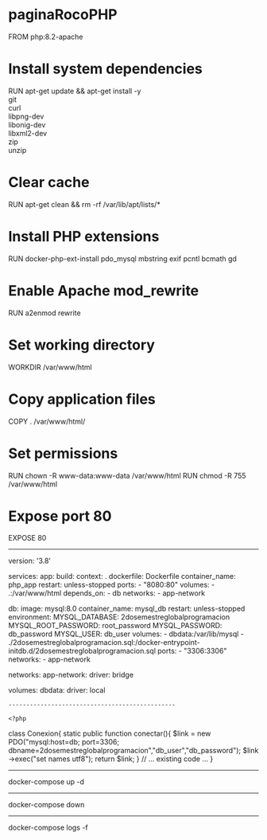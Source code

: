 # paginaRocoPHP
FROM php:8.2-apache

# Install system dependencies
RUN apt-get update && apt-get install -y \
    git \
    curl \
    libpng-dev \
    libonig-dev \
    libxml2-dev \
    zip \
    unzip

# Clear cache
RUN apt-get clean && rm -rf /var/lib/apt/lists/*

# Install PHP extensions
RUN docker-php-ext-install pdo_mysql mbstring exif pcntl bcmath gd

# Enable Apache mod_rewrite
RUN a2enmod rewrite

# Set working directory
WORKDIR /var/www/html

# Copy application files
COPY . /var/www/html/

# Set permissions
RUN chown -R www-data:www-data /var/www/html
RUN chmod -R 755 /var/www/html

# Expose port 80
EXPOSE 80



-----------------------------------------

version: '3.8'

services:
  app:
    build:
      context: .
      dockerfile: Dockerfile
    container_name: php_app
    restart: unless-stopped
    ports:
      - "8080:80"
    volumes:
      - .:/var/www/html
    depends_on:
      - db
    networks:
      - app-network

  db:
    image: mysql:8.0
    container_name: mysql_db
    restart: unless-stopped
    environment:
      MYSQL_DATABASE: 2dosemestreglobalprogramacion
      MYSQL_ROOT_PASSWORD: root_password
      MYSQL_PASSWORD: db_password
      MYSQL_USER: db_user
    volumes:
      - dbdata:/var/lib/mysql
      - ./2dosemestreglobalprogramacion.sql:/docker-entrypoint-initdb.d/2dosemestreglobalprogramacion.sql
    ports:
      - "3306:3306"
    networks:
      - app-network

networks:
  app-network:
    driver: bridge

volumes:
  dbdata:
    driver: local



    -----------------------------------------------

    <?php

class Conexion{
    static public function conectar(){
        $link = new PDO("mysql:host=db; port=3306; dbname=2dosemestreglobalprogramacion","db_user","db_password");
        $link ->exec("set names utf8");
        return $link;
    }
    // ... existing code ...
}


---------------------------------------------------

docker-compose up -d


--------------------------------------

docker-compose down


------------------------------------------

docker-compose logs -f
